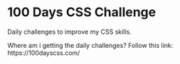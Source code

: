 <h1>100 Days CSS Challenge</h1>

<p> Daily challenges to improve my CSS skills.</p>
<p> Where am i getting the daily challenges? 
Follow this link: https://100dayscss.com/ </p>